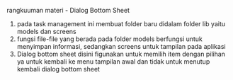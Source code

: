 rangkuuman materi - Dialog Bottom Sheet
1. pada task management ini membuat folder baru didalam folder lib yaitu models dan screens
2. fungsi file-file yang berada pada folder models berfungsi untuk menyimpan informasi, sedangkan screens untuk tampilan pada aplikasi
3. Dialog bottom sheet disini figunakan untuk memilih item dengan pilihan ya untuk kembali ke menu tampilan awal dan tidak untuk menutup kembali dialog bottom sheet
